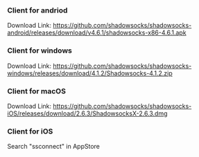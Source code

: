 ### Client for andriod
Download Link: https://github.com/shadowsocks/shadowsocks-android/releases/download/v4.6.1/shadowsocks-x86-4.6.1.apk
### Client for windows
Download Link: https://github.com/shadowsocks/shadowsocks-windows/releases/download/4.1.2/Shadowsocks-4.1.2.zip
### Client for macOS
Download Link: https://github.com/shadowsocks/shadowsocks-iOS/releases/download/2.6.3/ShadowsocksX-2.6.3.dmg
### Client for iOS
Search "ssconnect" in AppStore
